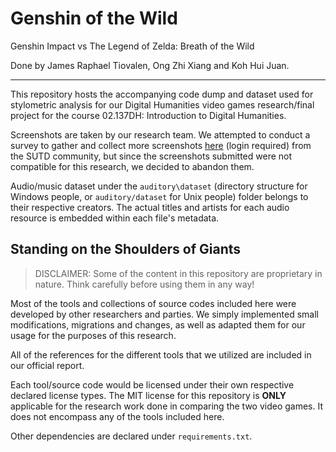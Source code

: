 # Genshin of the Wild
Genshin Impact vs The Legend of Zelda: Breath of the Wild

Done by James Raphael Tiovalen, Ong Zhi Xiang and Koh Hui Juan.

---

This repository hosts the accompanying code dump and dataset used for stylometric analysis for our Digital Humanities video games research/final project for the course 02.137DH: Introduction to Digital Humanities.

Screenshots are taken by our research team. We attempted to conduct a survey to gather and collect more screenshots [here](https://forms.office.com/Pages/ResponsePage.aspx?id=drd2NJDpck-5UGJImDFiPbne1iyIR1hKtYGeiPHQbEBUM0dIUE03NkdQWjRQRlJJSUI1TzVNWFNVSC4u) (login required) from the SUTD community, but since the screenshots submitted were not compatible for this research, we decided to abandon them.

Audio/music dataset under the `auditory\dataset` (directory structure for Windows people, or `auditory/dataset` for Unix people) folder belongs to their respective creators. The actual titles and artists for each audio resource is embedded within each file's metadata.



## Standing on the Shoulders of Giants

> DISCLAIMER: Some of the content in this repository are proprietary in nature. Think carefully before using them in any way!

Most of the tools and collections of source codes included here were developed by other researchers and parties. We simply implemented small modifications, migrations and changes, as well as adapted them for our usage for the purposes of this research.

All of the references for the different tools that we utilized are included in our official report.

Each tool/source code would be licensed under their own respective declared license types. The MIT license for this repository is **ONLY** applicable for the research work done in comparing the two video games. It does not encompass any of the tools included here.

Other dependencies are declared under `requirements.txt`.